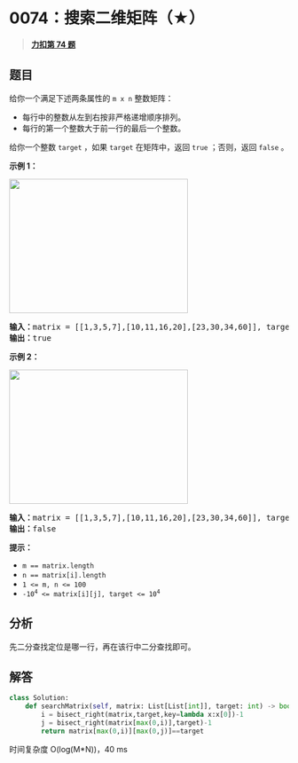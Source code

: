 # 0074：搜索二维矩阵（★）


> <u>**[力扣第 74 题](https://leetcode.cn/problems/search-a-2d-matrix/)**</u>

## 题目

<p>给你一个满足下述两条属性的 <code>m x n</code> 整数矩阵：</p>

<ul>
<li>每行中的整数从左到右按非严格递增顺序排列。</li>
<li>每行的第一个整数大于前一行的最后一个整数。</li>
</ul>

<p>给你一个整数 <code>target</code> ，如果 <code>target</code> 在矩阵中，返回 <code>true</code> ；否则，返回 <code>false</code> 。</p>



<p><strong>示例 1：</strong></p>
<img alt="" src="https://assets.leetcode.com/uploads/2020/10/05/mat.jpg" style="width: 322px; height: 242px;" />
<pre>
<strong>输入：</strong>matrix = [[1,3,5,7],[10,11,16,20],[23,30,34,60]], target = 3
<strong>输出：</strong>true
</pre>

<p><strong>示例 2：</strong></p>
<img alt="" src="https://assets.leetcode-cn.com/aliyun-lc-upload/uploads/2020/11/25/mat2.jpg" style="width: 322px; height: 242px;" />
<pre>
<strong>输入：</strong>matrix = [[1,3,5,7],[10,11,16,20],[23,30,34,60]], target = 13
<strong>输出：</strong>false
</pre>



<p><strong>提示：</strong></p>

<ul>
<li><code>m == matrix.length</code></li>
<li><code>n == matrix[i].length</code></li>
<li><code>1 &lt;= m, n &lt;= 100</code></li>
<li><code>-10<sup>4</sup> &lt;= matrix[i][j], target &lt;= 10<sup>4</sup></code></li>
</ul>


## 分析



先二分查找定位是哪一行，再在该行中二分查找即可。

## 解答

```python
class Solution:
    def searchMatrix(self, matrix: List[List[int]], target: int) -> bool:
        i = bisect_right(matrix,target,key=lambda x:x[0])-1
        j = bisect_right(matrix[max(0,i)],target)-1
        return matrix[max(0,i)][max(0,j)]==target
```
时间复杂度 O(log(M*N))，40 ms

